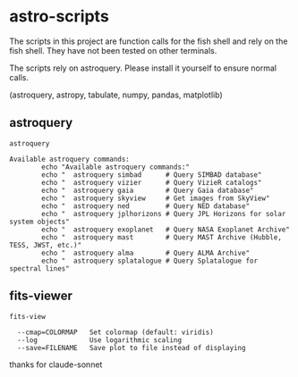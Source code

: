 # astro-scripts

The scripts in this project are function calls for the fish shell and rely on the fish shell. They have not been tested on other terminals.

The scripts rely on astroquery. Please install it yourself to ensure normal calls.

(astroquery, astropy, tabulate, numpy, pandas, matplotlib)

## astroquery

``` fish
astroquery

Available astroquery commands:
        echo "Available astroquery commands:"
        echo "  astroquery simbad      # Query SIMBAD database"
        echo "  astroquery vizier      # Query VizieR catalogs"
        echo "  astroquery gaia        # Query Gaia database"
        echo "  astroquery skyview     # Get images from SkyView"
        echo "  astroquery ned         # Query NED database"
        echo "  astroquery jplhorizons # Query JPL Horizons for solar system objects"
        echo "  astroquery exoplanet   # Query NASA Exoplanet Archive"
        echo "  astroquery mast        # Query MAST Archive (Hubble, TESS, JWST, etc.)"
        echo "  astroquery alma        # Query ALMA Archive"
        echo "  astroquery splatalogue # Query Splatalogue for spectral lines"
```

## fits-viewer

```fish
fits-view

  --cmap=COLORMAP   Set colormap (default: viridis)
  --log             Use logarithmic scaling
  --save=FILENAME   Save plot to file instead of displaying
```

thanks for claude-sonnet

